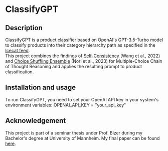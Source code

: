 # ClassifyGPT

## Description
ClassifyGPT is a product classifier based on OpenAI's GPT-3.5-Turbo model to classify products into their category hierarchy path as specified in the [Icecat feed](https://icecat.biz/).  
This project combines the findings of [Self-Consistency]( 	
https://doi.org/10.48550/arXiv.2203.11171) (Wang et al., 2022) and [Choice Shuffling Ensemble]( 	
https://doi.org/10.48550/arXiv.2311.16452) (Nori et al., 2023) for Multiple-Choice Chain of Thought Reasoning and applies the resulting prompt to product classification.

## Installation and usage
To run ClassifyGPT, you need to set your OpenAI API key in your system's environment variables: OPENAI_API_KEY = "your_api_key"

## Acknowledgement
This project is part of a seminar thesis under Prof. Bizer during my Bachelor's degree at University of Mannheim. My final paper can be found [here](https://drive.google.com/file/d/1VCKlb90dGaBnrkdM7_qPaKScDbvVhGhJ/view?usp=sharing).
